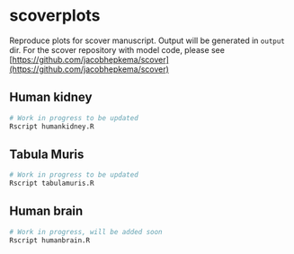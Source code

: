 # scoverplots
Reproduce plots for scover manuscript. Output will be generated in `output` dir. For the scover repository with model code, please see [https://github.com/jacobhepkema/scover](https://github.com/jacobhepkema/scover)

## Human kidney

```bash
# Work in progress to be updated
Rscript humankidney.R
```

## Tabula Muris

```bash
# Work in progress to be updated
Rscript tabulamuris.R
```

## Human brain
```bash
# Work in progress, will be added soon
Rscript humanbrain.R
```
